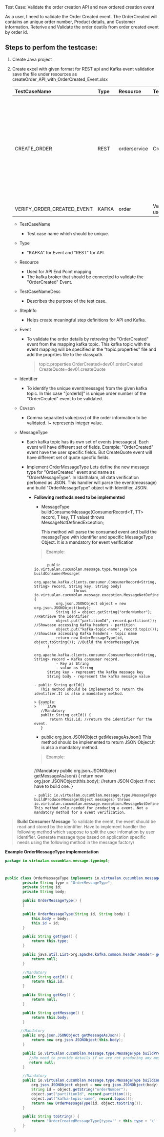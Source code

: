 Test Case: Validate the order creation API and new ordered creation event

As a user, I need to validate the Order Created  event. The OrderCreated will contains an unique order number, Product details, and Customer information. Reterive and Validate the order deatils from order created event by order id.

## Steps to perfom the testcase: 


1. Create Java project


2. Create excel with given format for REST api and Kafka event validation 
   save the file under resources as createOrder_API_with_OrderCreated_Event.xlsx

   |TestCaseName|Type|Resource|TestCaseNameDesc|StepInfo|URL|ContentType|Event|Identifier|MessageType|RequestContent|Action|StatusCode|StoreResponseVariables|Csvson|
    |:--------------|:--------------|:-----------|:--------------|:--------------|:--------------|:--------------|:-----|:-----|:-----|:-----|:-----|:-----|:-----|:-----|
    |CREATE_ORDER|REST|orderservice|Create order|As a user needs to;create order;details;order;user;|http://localhost:8800/order/5|application/json|||| <pre>{ "customer": { <br>     "customerId": 1001,<br>     "firstname": "Ronnie",<br>     "lastname": "Sander"<br>   },<br>   "orderDesc": "Order Dell Laptop",<br>   "orderStatus": "Started",<br>   "purchasedProducts": [<br>     {<br>       "productId": 901,<br>       "productName": "Dell Inspiron 3583 15",<br>       "productDesc": "Laptop Intel Celeron – 128GB SSD – 4GB DDR4 – 1.6GHz - Intel UHD Graphics 610 - Windows 10 Home in S Mode - Inspiron 15 3000 Series"<br>     }<br>   ]<br> }<br></pre> |POST|201|orderId=orderNumber|```orderDesc,orderStatus,customer/customerId:firstname:lastname,orderStatus```<br>```Order Dell Laptop,Started,i~1001:Ronnie:Sander,Started```|
    |VERIFY_ORDER_CREATED_EVENT | KAFKA | order | Validate Insurance user event |contains user information||  | OrderCreated | [orderId] |OrderMessageType|| ||| ```orderNumber,orderDesc,orderStatus,customer/customerId:firstname:lastname,orderStatus```<br>```[orderId],Order Dell Laptop,Started,i~1001:Ronnie:Sander,Started```| 

    - TestCaseName 
        -  Test case name which should be unique.
    
    - Type 
        - "KAFKA" for Event and "REST" for API.

    - Resource 
        - Used for API End Point mapping 
        - The kafka broker that should be connected to validate the "OrderCreated" Event.

    - TestCaseNameDesc 
        - Describes the purpose of the test case.

    - StepInfo  
        - Helps create meaningful step definitions for API and Kafka. 
    
    - Event 
        - To validate the order details by retreving the "OrderCreated" event from the mapping kafka topic. This kafka topic with the event mapping will be specified in the "topic.properties" file and add the proprties file to the classpath.
            
            > topic.properties
                OrderCreated=dev01.orderCreated
                CreateQuote=dev01.createQuote

    -  Identifier 
        - To identify the unique event(message) from the given kafka topic. In this case "[orderId]" is unique order number of the "OrderCreated" event to be validated.

    - Csvson 
        - Comma separated value(csv) of the order information to be validated. i~ represents integer value.

    -  MessageType 
        - Each kafka topic has its own set of events (messages). Each event will have different set of fields.
        Example: "OrderCreated" event have the user specific fields. But CreateQuote event will have different set of quote specfic fields. 
        - Implement OrderMessageType
        Lets define the new message type for "OrderCreated" event and name as "OrderMessageType". In Idaithalam, all data verification perfomed as JSON. This handler will parse the event(meassage) and build "OrderMessageType" object with Identifier, JSON. 
        
            - ****Following methods need to be implemented****    
                
                - MessageType buildConsumerMessage(ConsumerRecord<T, TT> record, T key, TT value) throws MessageNotDefinedException;
                    
                    This method will parse the consumed event and build the messageType with identifier and specific MessageType Object. It is a mandatory for event verification

                > Example:   
                >    ```JAVA
                        public io.virtualan.cucumblan.message.type.MessageType buildConsumerMessage(
                            org.apache.kafka.clients.consumer.ConsumerRecord<String, String> record, String key, String body) 
                                    throws io.virtualan.cucumblan.message.exception.MessageNotDefinedException {
                            org.json.JSONObject object = new org.json.JSONObject(body);
                            String id = object.getString("orderNumber");        //Retrieve the Identifier
                            object.put("partitionId", record.partition());      //Showcase accessing Kafka headers - partition
                            object.put("kafka-topic-name", record.topic());     //Showcase accessing Kafka headers - topic name
                            return new OrderMessageType(id, object.toString()); //Build the OrderMessageType
                        }
                        org.apache.kafka.clients.consumer.ConsumerRecord<String, String> record = Kafka consumer record. 
                            - Key as String   
                            - value as String 
                        String key - represent the kafka message key
                        String body - represent the kafka message value
                 ```
                - public String getId()  
                    This method should be implemented to return the identifier.It is also a mandatory method.

                > Example:
                > ````JAVA
                    //Mandatory
                    public String getId() {
                        return this.id; //return the identifier for the event.
                    }       
                ````
                - public org.json.JSONObject getMessageAsJson()
                    This method should be implemented to return JSON Object.It is also a mandatory method.
                
                > Example:
                > ````JAVA
                //Mandatory
                public org.json.JSONObject getMessageAsJson() {
                    return new org.json.JSONObject(this.body); //return JSON Object if not have to build one.
                }       
                ````
                - public io.virtualan.cucumblan.message.type.MessageType buildProducerMessage(Object messages) throws io.virtualan.cucumblan.message.exception.MessageNotDefinedException  
                This method only needed for producing a event. Not a mandatory method for a event verification.   

> **Build Consumer Message**
To validate the event, the event should be read and stored by the identifier. Have to implement handler the following method which suppose to split the user infomation by user identifier. 
Generate message type based on application specific needs using the following method in the message factory\

**Example OrderMessageType implementation**
```java
package io.virtualan.cucumblan.message.typeimpl;



public class OrderMessageType implements io.virtualan.cucumblan.message.type.MessageType<String, String> {
        private String type = "OrderMessageType";
        private String id;
        private String body;

        public OrderMessageType() {
        }

        public OrderMessageType(String id, String body) {
            this.body = body;
            this.id = id;
        }

        public String getType() {
            return this.type;
        }

        public java.util.List<org.apache.kafka.common.header.Header> getHeaders() {
            return null;
        }

        //Mandatory
        public String getId() {
            return this.id;
        }

        public String getKey() {
            return null;
        }

        public String getMessage() {
            return this.body;
        }

       //Mandatory
        public org.json.JSONObject getMessageAsJson() {
            return new org.json.JSONObject(this.body);
        }

        public io.virtualan.cucumblan.message.type.MessageType buildProducerMessage(Object messages) throws io.virtualan.cucumblan.message.exception.MessageNotDefinedException {
           //No need to provide details if we are not producing any message
           return null;
        }

        //Mandatory
        public io.virtualan.cucumblan.message.type.MessageType buildConsumerMessage(org.apache.kafka.clients.consumer.ConsumerRecord<String, String> record, String key, String body) throws io.virtualan.cucumblan.message.exception.MessageNotDefinedException {
            org.json.JSONObject object = new org.json.JSONObject(body);
            String id = object.getString("orderNumber");
            object.put("partitionId", record.partition());
            object.put("kafka-topic-name", record.topic());
            return new OrderMessageType(id, object.toString());
        }

        public String toString() {
            return "OrderCreatedMessageType{type='" + this.type + '\'' + ", id=" + this.id + ", body=" + this.body + '}';
        }
    }

```
